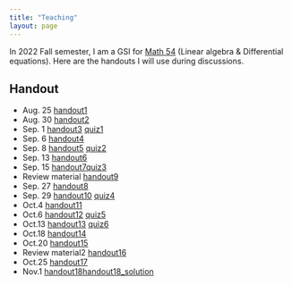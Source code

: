 ```yaml
---
title: "Teaching"
layout: page
---
```


In 2022 Fall semester, I am a GSI for [Math 54](https://lin-lin.github.io/MATH54/) (Linear algebra & Differential equations). Here are the handouts I will use during discussions.

## Handout

- Aug. 25 [handout1](/file/handout1.pdf) 
- Aug. 30 [handout2](/file/handout2.pdf) 
- Sep. 1  [handout3](/file/handout3.pdf) [quiz1](/file/quiz1.pdf) 
- Sep. 6  [handout4](/file/handout4.pdf) 
- Sep. 8  [handout5](/file/handout5.pdf) [quiz2](/file/quiz2.pdf) 
- Sep. 13  [handout6](/file/handout6.pdf) 
- Sep. 15  [handout7](/file/handout7.pdf)[quiz3](/file/quiz3.pdf) 
- Review material [handout9](/file/handout9.pdf) 
- Sep. 27  [handout8](/file/handout8.pdf) 
- Sep. 29  [handout10](/file/handout10.pdf) [quiz4](/file/quiz4.pdf) 
- Oct.4  [handout11](/file/handout11.pdf)
- Oct.6  [handout12](/file/handout12.pdf) [quiz5](/file/quiz5.pdf) 
- Oct.13 [handout13](/file/handout13.pdf) [quiz6](/file/quiz6.pdf) 
- Oct.18 [handout14](/file/handout14.pdf)
- Oct.20 [handout15](/file/handout15.pdf)
- Review material2 [handout16](/file/handout16.pdf)
- Oct.25 [handout17](/file/handout17.pdf)
- Nov.1 [handout18](/file/handout18.pdf)[handout18_solution](/file/handout18_sol.pdf)
